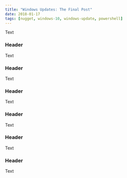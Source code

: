 ```yaml
---
title: "Windows Updates: The Final Post"
date: 2018-01-17
tags: [nugget, windows-10, windows-update, powershell]
---
```


Text

### Header

Text

### Header

Text

### Header

Text

### Header

Text

### Header

Text

### Header

Text
